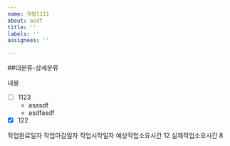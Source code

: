 ```yaml
---
name: 개발1111
about: asdf
title: ''
labels: ''
assignees: ''

---
```


##대분류-상세분류

내용
- [ ] 1123
  - asasdf
  - asdfasdf
- [x] 122

작업완료일자
작업마감일자
작업시작일자
예상작업소요시간 12
실제작업소요시간 8
